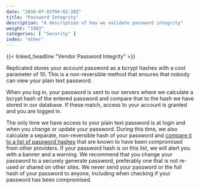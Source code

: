 ```yaml
---
date: "2016-07-03T04:02:20Z"
title: "Password Integrity"
description: "A description of how we validate password integrity"
weight: "1903"
categories: [ "Security" ]
index: "other"
---
```


{{< linked_headline "Vendor Password Integrity" >}}

Replicated stores your account password as a bcrypt hashes with a cost parameter of 10. This is a non-reversible method that ensures that nobody can view your plain text password.

When you log in, your password is sent to our servers where we calculate a bcrypt hash of the entered password and compare that to the hash we have stored in our database. If these match, access to your account is granted and you are logged in. 

The only time we have access to your plain text password is at login and when you change or update your password. During this time, we also calculate a separate, non-reversible hash of your password and [compare it to a list of password hashes](https://blog.cloudflare.com/validating-leaked-passwords-with-k-anonymity/) that are known to have been compromised from other providers. If your password hash is on this list, we will alert you with a banner and a warning. We recommend that you change your password to a securely generate password, preferably one that is not re-used or shared on other sites. We never send your password or the full hash of your password to anyone, including when checking if your password has been compromised.
